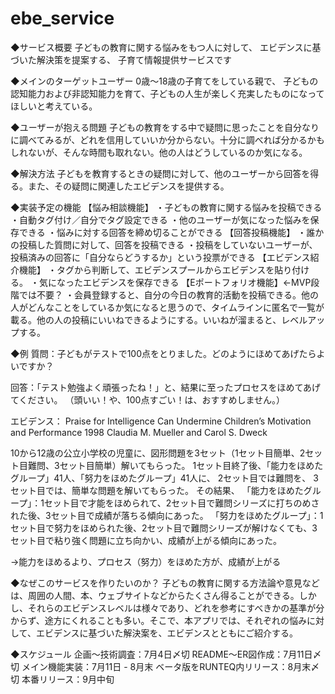 # ebe_service

◆サービス概要
子どもの教育に関する悩みをもつ人に対して、
エビデンスに基づいた解決策を提案する、
子育て情報提供サービスです

◆メインのターゲットユーザー
0歳〜18歳の子育てをしている親で、
子どもの認知能力および非認知能力を育て、子どもの人生が楽しく充実したものになってほしいと考えている。

◆ユーザーが抱える問題
子どもの教育をする中で疑問に思ったことを自分なりに調べてみるが、どれを信用していいか分からない。十分に調べれば分かるかもしれないが、そんな時間も取れない。他の人はどうしているのか気になる。

◆解決方法
子どもを教育するときの疑問に対して、他のユーザーから回答を得る。また、その疑問に関連したエビデンスを提供する。

◆実装予定の機能
【悩み相談機能】
・子どもの教育に関する悩みを投稿できる
・自動タグ付け／自分でタグ設定できる
・他のユーザーが気になった悩みを保存できる
・悩みに対する回答を締め切ることができる
【回答投稿機能】
・誰かの投稿した質問に対して、回答を投稿できる
・投稿をしていないユーザーが、投稿済みの回答に「自分ならどうするか」という投票ができる
【エビデンス紹介機能】
・タグから判断して、エビデンスプールからエビデンスを貼り付ける。
・気になったエビデンスを保存できる
【Eポートフォリオ機能】←MVP段階では不要？
・会員登録すると、自分の今日の教育的活動を投稿できる。他の人がどんなことをしているか気になると思うので、タイムラインに匿名で一覧が載る。他の人の投稿にいいねできるようにする。いいねが溜まると、レベルアップする。

◆例
質問：子どもがテストで100点をとりました。どのようにほめてあげたらよいですか？

回答：「テスト勉強よく頑張ったね！」と、結果に至ったプロセスをほめてあげてください。
（頭いい！や、100点すごい！は、おすすめしません。）

エビデンス： 
Praise for Intelligence Can Undermine Children’s Motivation and Performance
1998
Claudia M. Mueller and Carol S. Dweck

10から12歳の公立小学校の児童に、図形問題を3セット（1セット目簡単、2セット目難問、3セット目簡単）解いてもらった。
1セット目終了後、「能力をほめたグループ」41人、「努力をほめたグループ」41人に、
2セット目では難問を、
3セット目では、簡単な問題を解いてもらった。
その結果、
「能力をほめたグループ」：1セット目で才能をほめられて、2セット目で難問シリーズに打ちのめされた後、3セット目で成績が落ちる傾向にあった。
「努力をほめたグループ」：1セット目で努力をほめられた後、2セット目で難問シリーズが解けなくても、3セット目で粘り強く問題に立ち向かい、成績が上がる傾向にあった。

→能力をほめるより、プロセス（努力）をほめた方が、成績が上がる

◆なぜこのサービスを作りたいのか？
子どもの教育に関する方法論や意見などは、周囲の人間、本、ウェブサイトなどからたくさん得ることができる。しかし、それらのエビデンスレベルは様々であり、どれを参考にすべきかの基準が分からず、途方にくれることも多い。そこで、本アプリでは、それぞれの悩みに対して、エビデンスに基づいた解決案を、エビデンスとともにご紹介する。

◆スケジュール
企画〜技術調査：7月4日〆切
README〜ER図作成：7月11日〆切
メイン機能実装：7月11日 - 8月末
ベータ版をRUNTEQ内リリース：8月末〆切
本番リリース：9月中旬
